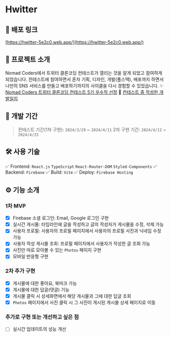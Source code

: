 # Hwitter

## 🔗 배포 링크

[https://hwitter-5e2c0.web.app/](https://hwitter-5e2c0.web.app/)

## 📓 프로젝트 소개

Nomad Coders에서 트위터 클론코딩 컨테스트가 열리는 것을 알게 되었고 참여하게 되었습니다. 컨테스트에 참여하면서 혼자 기획, 디자인, 개발(풀스택), 배포까지 하면서 나만의 SNS 서비스를 만들고 배포하기까지의 사이클을 다시 경험할 수 있었습니다.
✨ [Nomad Coders 트위터 클론코딩 컨테스트 5기 우수작 선정](https://nomadcoders.co/community/thread/9744)
📑 [컨테스트 중 작성한 개발일지](https://nomadcoders.co/community/thread/9728)

## 📅 개발 기간

> 컨테스트 기간(1차 구현): `2024/3/29` ~ `2024/4/11`
> 2차 구현 기간: `2024/4/12` ~ `2024/4/25`

## 🛠 사용 기술

✅ Frontend: `React.js` `TypeScript` `React-Router-DOM` `Styled-Components`
✅ Backend: `Firebase`
✅ Build: `Vite`
✅ Deploy: `Firebase Hosting`

## ⚙ 기능 소개

### 1차 MVP

- [x] Firebase 소셜 로그인: Email, Google 로그인 구현
- [x] 실시간 게시물: 타임라인에 글을 작성하고 글의 작성자가 게시물을 수정, 삭제 가능
- [x] 사용자 프로필: 사용자의 프로필 페이지에서 사용자의 프로필 사진과 닉네임 수정 가능
- [x] 사용자 작성 게시물 조회: 프로필 페이지에서 사용자가 작성한 글 조회 가능
- [x] 사진만 따로 모아볼 수 있는 `Photos` 페이지 구현
- [x] 모바일 반응형 구현

### 2차 추가 구현

- [x] 게시물에 대한 좋아요, 북마크 가능
- [x] 게시물에 대한 답글(댓글) 기능
- [x] 게시물 클릭 시 상세화면에서 해당 게시물과 그에 대한 답글 조회
- [x] `Photos` 페이지에서 사진 클릭 시 그 사진이 게시된 게시물 상세 페이지로 이동

### 추가로 구현 또는 개선하고 싶은 점

- [ ] 실시간 업데이트의 성능 개선
